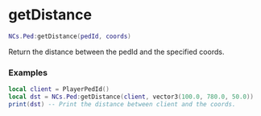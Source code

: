 # getDistance

```lua
NCs.Ped:getDistance(pedId, coords)
```
Return the distance between the pedId and the specified coords.

### Examples
```lua
local client = PlayerPedId()
local dst = NCs.Ped:getDistance(client, vector3(100.0, 780.0, 50.0))
print(dst) -- Print the distance between client and the coords.
```
